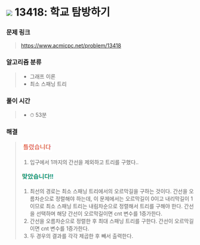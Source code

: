 # <img src="https://static.solved.ac/tier_small/13.svg" width=30> 13418: 학교 탐방하기 

### 문제 링크
> https://www.acmicpc.net/problem/13418

### 알고리즘 분류
>- 그래프 이론
>- 최소 스패닝 트리

### 풀이 시간
>- ⏱ 53분

### 해결
> ![bad](../../../Img/bad.png)  
>1. 입구에서 1까지의 간선을 제외하고 트리를 구했다..
>  
> ![good](../../../Img/good.png)
>1. 최선의 경로는 최소 스패닝 트리에서의 오르막길을 구하는 것이다. 간선을 오름차순으로 정렬해야 하는데, 이 문제에서는 오르막길이 0이고 내리막길이 1이므로 최소 스패닝 트리는 내림차순으로 정렬해서 트리를 구해야 한다.
간선을 선택하며 해당 간선이 오르막길이면 cnt 변수를 1증가한다.
>2. 간선을 오름차순으로 정렬한 후 최대 스패닝 트리를 구한다. 간선이 오르막길이면 cnt 변수를 1증가한다.
>3. 두 경우의 결과를 각각 제곱한 후 빼서 출력한다.
